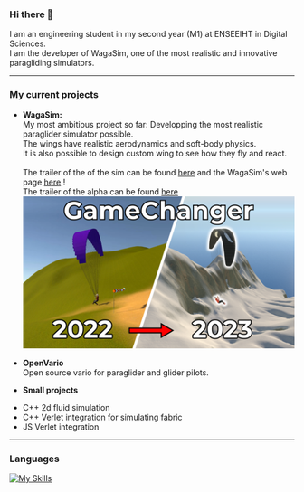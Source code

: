 ### Hi there 👋

I am an engineering student in my second year (M1) at ENSEEIHT in Digital Sciences.<br />
I am the developer of WagaSim, one of the most realistic and innovative paragliding simulators.

---
### My current projects

* 	**WagaSim:**<br />
My most ambitious project so far: Developping the most realistic paraglider simulator possible.<br />
The wings have realistic aerodynamics and soft-body physics.<br />
It is also possible to design custom wing to see how they fly and react.<br /><br />
The trailer of the of the sim can be found [here](https://youtu.be/X8hl8n83Nn0) and the WagaSim's web page [here](https://nathan-barraud.itch.io/wagasim-paragliding-simulator) !<br />
The trailer of the alpha can be found [here](https://youtu.be/h2J4jPJ2ZCU)<br />
[![WagaSim's trailer](/Miniature.png)](https://www.youtube.com/watch?v=X8hl8n83Nn0)

* **OpenVario**<br />
Open source vario for paraglider and glider pilots.

* **Small projects**<br />
- C++ 2d fluid simulation<br />
- C++ Verlet integration for simulating fabric<br />
- JS Verlet integration
---
### Languages

[![My Skills](https://skillicons.dev/icons?i=java,cs,cpp,c,js,python)](https://github.com/Nayfun-bar)
